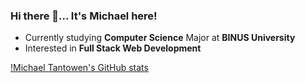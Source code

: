 ### Hi there 👋... It's Michael here!

- Currently studying **Computer Science** Major at **BINUS University**
- Interested in **Full Stack Web Development**


[!Michael Tantowen's GitHub stats](https://github-readme-stats.vercel.app/api?username=michaeltantowen&theme=tokyonight)

<!--
**michaeltantowen/michaeltantowen** is a ✨ _special_ ✨ repository because its `README.md` (this file) appears on your GitHub profile.

Here are some ideas to get you started:

- 🔭 I’m currently working on ...
- 🌱 I’m currently learning ...
- 👯 I’m looking to collaborate on ...
- 🤔 I’m looking for help with ...
- 💬 Ask me about ...
- 📫 How to reach me: ...
- 😄 Pronouns: ...
- ⚡ Fun fact: ...
-->
